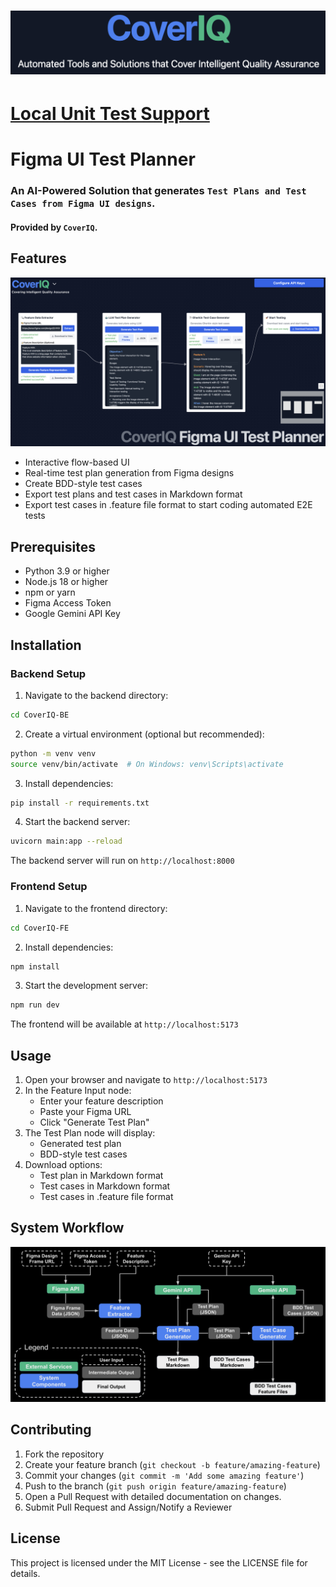 # ![CoverIQ](Images/Header.png)
# [Local Unit Test Support](Local-Unit-Test-Support/README.md) 
# Figma UI Test Planner

### An AI-Powered Solution that generates `Test Plans and Test Cases from Figma UI designs`. 
#### Provided by `CoverIQ`.

## Features
![Check out our:](Images/workflow.png)
- Interactive flow-based UI
- Real-time test plan generation from Figma designs
- Create BDD-style test cases
- Export test plans and test cases in Markdown format
- Export test cases in .feature file format to start coding automated E2E tests

## Prerequisites

- Python 3.9 or higher
- Node.js 18 or higher
- npm or yarn
- Figma Access Token
- Google Gemini API Key

## Installation

### Backend Setup

1. Navigate to the backend directory:
```bash
cd CoverIQ-BE
```

2. Create a virtual environment (optional but recommended):
```bash
python -m venv venv
source venv/bin/activate  # On Windows: venv\Scripts\activate
```

3. Install dependencies:
```bash
pip install -r requirements.txt
```

4. Start the backend server:
```bash
uvicorn main:app --reload
```

The backend server will run on `http://localhost:8000`

### Frontend Setup

1. Navigate to the frontend directory:
```bash
cd CoverIQ-FE
```

2. Install dependencies:
```bash
npm install
```

3. Start the development server:
```bash
npm run dev
```

The frontend will be available at `http://localhost:5173`

## Usage

1. Open your browser and navigate to `http://localhost:5173`
2. In the Feature Input node:
   - Enter your feature description
   - Paste your Figma URL
   - Click "Generate Test Plan"
3. The Test Plan node will display:
   - Generated test plan
   - BDD-style test cases
4. Download options:
   - Test plan in Markdown format
   - Test cases in Markdown format
   - Test cases in .feature file format

## System Workflow
![Image unavailable.](Images/flowchart.png)

## Contributing

1. Fork the repository
2. Create your feature branch (`git checkout -b feature/amazing-feature`)
3. Commit your changes (`git commit -m 'Add some amazing feature'`)
4. Push to the branch (`git push origin feature/amazing-feature`)
5. Open a Pull Request with detailed documentation on changes. 
6. Submit Pull Request and Assign/Notify a Reviewer

## License

This project is licensed under the MIT License - see the LICENSE file for details.